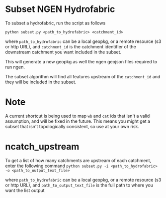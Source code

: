 # Subset NGEN Hydrofabric
To subset a hydrofabric, run the script as follows

`python subset.py <path_to_hydrofabric> <catchment_id>`

where `path_to_hydrofabric` can be a local geopkg, or a remote resource (s3 or http URL),
and `catchment_id` is the catchment identifier of the downstream catchment you want included in the subset.

This will generate a new geopkg as well the ngen geojson files required to run ngen.

The subset algorithm will find all features upstream of the `catchment_id` and they will be included in the subset.

# Note
A current shortcut is being used to map `wb` and `cat` ids that isn't a valid assumption, and will be fixed in the future.
This means you might get a subset that isn't topologically consistent, so use at your own risk.

# ncatch_upstream
To get a list of how many catchments are upstream of each catchment, enter the following command
`python subset.py -i <path_to_hydrofabric> -o <path_to_output_text_file>`

where `path_to_hydrofabric` can be a local geopkg, or a remote resource (s3 or http URL),
and `path_to_output_text_file` is the full path to where you want the list output